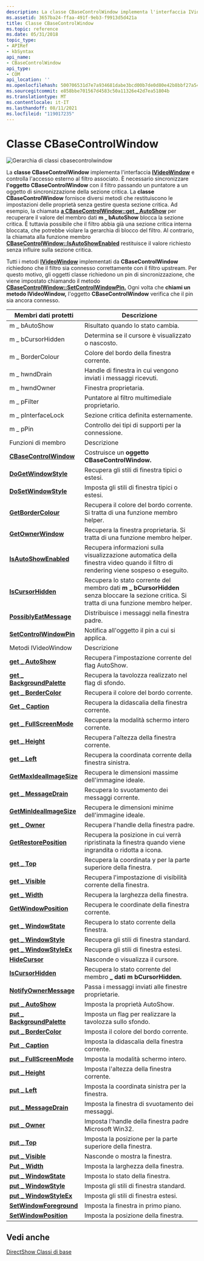 ```yaml
---
description: La classe CBaseControlWindow implementa l'interfaccia IVideoWindow e controlla l'accesso esterno al filtro associato.
ms.assetid: 3657ba24-ffaa-491f-9eb3-f9913d5d421a
title: Classe CBaseControlWindow
ms.topic: reference
ms.date: 05/31/2018
topic_type:
- APIRef
- kbSyntax
api_name:
- CBaseControlWindow
api_type:
- COM
api_location: ''
ms.openlocfilehash: 500706531d7e7a934681dabe3bcd00b7de0d80e42b8bbf27a5456a8fd4415f21
ms.sourcegitcommit: e858bbe701567d4583c50a11326e42d7ea51804b
ms.translationtype: MT
ms.contentlocale: it-IT
ms.lasthandoff: 08/11/2021
ms.locfileid: "119017235"
---
```

# <a name="cbasecontrolwindow-class"></a>Classe CBaseControlWindow

![Gerarchia di classi cbasecontrolwindow](images/wctrl01.png)

La **classe CBaseControlWindow** implementa l'interfaccia [**IVideoWindow**](/windows/desktop/api/Control/nn-control-ivideowindow) e controlla l'accesso esterno al filtro associato. È necessario sincronizzare **l'oggetto CBaseControlWindow** con il filtro passando un puntatore a un oggetto di sincronizzazione della sezione critica. La **classe CBaseControlWindow** fornisce diversi metodi che restituiscono le impostazioni delle proprietà senza gestire questa sezione critica. Ad esempio, la chiamata [**a CBaseControlWindow::get \_ AutoShow**](cbasecontrolwindow-get-autoshow.md) per recuperare il valore del membro dati **m \_ bAutoShow** blocca la sezione critica. È tuttavia possibile che il filtro abbia già una sezione critica interna bloccata, che potrebbe violare la gerarchia di blocco del filtro. Al contrario, la chiamata alla funzione membro [**CBaseControlWindow::IsAutoShowEnabled**](cbasecontrolwindow-isautoshowenabled.md) restituisce il valore richiesto senza influire sulla sezione critica.

Tutti i metodi [**IVideoWindow**](/windows/desktop/api/Control/nn-control-ivideowindow) implementati da **CBaseControlWindow** richiedono che il filtro sia connesso correttamente con il filtro upstream. Per questo motivo, gli oggetti classe richiedono un pin di sincronizzazione, che viene impostato chiamando il metodo [**CBaseControlWindow::SetControlWindowPin.**](cbasecontrolwindow-setcontrolwindowpin.md) Ogni volta che **chiami un metodo IVideoWindow,** l'oggetto **CBaseControlWindow** verifica che il pin sia ancora connesso.



| Membri dati protetti                                                     | Descrizione                                                                                                                                 |
|----------------------------------------------------------------------------|---------------------------------------------------------------------------------------------------------------------------------------------|
| m \_ bAutoShow                                                               | Risultato quando lo stato cambia.                                                                                                              |
| m \_ bCursorHidden                                                           | Determina se il cursore è visualizzato o nascosto.                                                                                 |
| m \_ BorderColour                                                            | Colore del bordo della finestra corrente.                                                                                                         |
| m \_ hwndDrain                                                               | Handle di finestra in cui vengono inviati i messaggi ricevuti.                                                                                        |
| m \_ hwndOwner                                                               | Finestra proprietaria.                                                                                                                              |
| m \_ pFilter                                                                 | Puntatore al filtro multimediale proprietario.                                                                                                         |
| m \_ pInterfaceLock                                                          | Sezione critica definita esternamente.                                                                                                        |
| m \_ pPin                                                                    | Controllo dei tipi di supporti per la connessione.                                                                                                  |
| Funzioni di membro                                                           | Descrizione                                                                                                                                 |
| [**CBaseControlWindow**](cbasecontrolwindow-cbasecontrolwindow.md)        | Costruisce un **oggetto CBaseControlWindow.**                                                                                                 |
| [**DoGetWindowStyle**](cbasecontrolwindow-dogetwindowstyle.md)            | Recupera gli stili di finestra tipici o estesi.                                                                                     |
| [**DoSetWindowStyle**](cbasecontrolwindow-dosetwindowstyle.md)            | Imposta gli stili di finestra tipici o estesi.                                                                                                 |
| [**GetBorderColour**](cbasecontrolwindow-getbordercolour.md)              | Recupera il colore del bordo corrente. Si tratta di una funzione membro helper.                                                                       |
| [**GetOwnerWindow**](cbasecontrolwindow-getownerwindow.md)                | Recupera la finestra proprietaria. Si tratta di una funzione membro helper.                                                                              |
| [**IsAutoShowEnabled**](cbasecontrolwindow-isautoshowenabled.md)          | Recupera informazioni sulla visualizzazione automatica della finestra video quando il filtro di rendering viene sospeso o eseguito.                        |
| [**IsCursorHidden**](cbasecontrolwindow-iscursorhidden.md)                | Recupera lo stato corrente del membro dati **m \_ bCursorHidden** senza bloccare la sezione critica. Si tratta di una funzione membro helper. |
| [**PossiblyEatMessage**](cbasecontrolwindow-possiblyeatmessage.md)        | Distribuisce i messaggi nella finestra padre.                                                                                                  |
| [**SetControlWindowPin**](cbasecontrolwindow-setcontrolwindowpin.md)      | Notifica all'oggetto il pin a cui si applica.                                                                                         |
| Metodi IVideoWindow                                                       | Descrizione                                                                                                                                 |
| [**get \_ AutoShow**](cbasecontrolwindow-get-autoshow.md)                   | Recupera l'impostazione corrente del flag AutoShow.                                                                                                |
| [**get \_ BackgroundPalette**](cbasecontrolwindow-get-backgroundpalette.md) | Recupera la tavolozza realizzato nel flag di sfondo.                                                                                      |
| [**get \_ BorderColor**](cbasecontrolwindow-get-bordercolor.md)             | Recupera il colore del bordo corrente.                                                                                                         |
| [**Get \_ Caption**](cbasecontrolwindow-get-caption.md)                     | Recupera la didascalia della finestra corrente.                                                                                                       |
| [**get \_ FullScreenMode**](cbasecontrolwindow-get-fullscreenmode.md)      | Recupera la modalità schermo intero corrente.                                                                                                     |
| [**get \_ Height**](cbasecontrolwindow-get-height.md)                       | Recupera l'altezza della finestra corrente.                                                                                                        |
| [**get \_ Left**](cbasecontrolwindow-get-left.md)                           | Recupera la coordinata corrente della finestra sinistra.                                                                                               |
| [**GetMaxIdealImageSize**](cbasecontrolwindow-getmaxidealimagesize.md)    | Recupera le dimensioni massime dell'immagine ideale.                                                                                              |
| [**get \_ MessageDrain**](cbasecontrolwindow-get-messagedrain.md)           | Recupera lo svuotamento dei messaggi corrente.                                                                                                        |
| [**GetMinIdealImageSize**](cbasecontrolwindow-getminidealimagesize.md)    | Recupera le dimensioni minime dell'immagine ideale.                                                                                              |
| [**get \_ Owner**](cbasecontrolwindow-get-owner.md)                         | Recupera l'handle della finestra padre.                                                                                                         |
| [**GetRestorePosition**](cbasecontrolwindow-getrestoreposition.md)        | Recupera la posizione in cui verrà ripristinata la finestra quando viene ingrandita o ridotta a icona.                                                    |
| [**get \_ Top**](cbasecontrolwindow-get-top.md)                             | Recupera la coordinata y per la parte superiore della finestra.                                                                                       |
| [**get \_ Visible**](cbasecontrolwindow-get-visible.md)                     | Recupera l'impostazione di visibilità corrente della finestra.                                                                                     |
| [**get \_ Width**](cbasecontrolwindow-get-width.md)                         | Recupera la larghezza della finestra.                                                                                                          |
| [**GetWindowPosition**](cbasecontrolwindow-getwindowposition.md)          | Recupera le coordinate della finestra corrente.                                                                                                   |
| [**get \_ WindowState**](cbasecontrolwindow-get-windowstate.md)             | Recupera lo stato corrente della finestra.                                                                                                  |
| [**get \_ WindowStyle**](cbasecontrolwindow-get-windowstyle.md)             | Recupera gli stili di finestra standard.                                                                                                       |
| [**get \_ WindowStyleEx**](cbasecontrolwindow-get-windowstyleex.md)         | Recupera gli stili di finestra estesi.                                                                                                       |
| [**HideCursor**](cbasecontrolwindow-hidecursor.md)                        | Nasconde o visualizza il cursore.                                                                                                               |
| [**IsCursorHidden**](cbasecontrolwindow-iscursorhidden.md)                | Recupera lo stato corrente del membro **\_ dati m bCursorHidden.**                                                                        |
| [**NotifyOwnerMessage**](cbasecontrolwindow-notifyownermessage.md)        | Passa i messaggi inviati alle finestre proprietarie.                                                                                         |
| [**put \_ AutoShow**](cbasecontrolwindow-put-autoshow.md)                   | Imposta la proprietà AutoShow.                                                                                                                 |
| [**put \_ BackgroundPalette**](cbasecontrolwindow-put-backgroundpalette.md) | Imposta un flag per realizzare la tavolozza sullo sfondo.                                                                                       |
| [**put \_ BorderColor**](cbasecontrolwindow-put-bordercolor.md)             | Imposta il colore del bordo corrente.                                                                                                              |
| [**Put \_ Caption**](cbasecontrolwindow-put-caption.md)                     | Imposta la didascalia della finestra corrente.                                                                                                            |
| [**put \_ FullScreenMode**](cbasecontrolwindow-put-fullscreenmode.md)      | Imposta la modalità schermo intero.                                                                                                                  |
| [**put \_ Height**](cbasecontrolwindow-put-height.md)                       | Imposta l'altezza della finestra corrente.                                                                                                             |
| [**put \_ Left**](cbasecontrolwindow-put-left.md)                           | Imposta la coordinata sinistra per la finestra.                                                                                                    |
| [**put \_ MessageDrain**](cbasecontrolwindow-put-messagedrain.md)           | Imposta la finestra di svuotamento dei messaggi.                                                                                                              |
| [**put \_ Owner**](cbasecontrolwindow-put-owner.md)                         | Imposta l'handle della finestra padre Microsoft Win32.                                                                                              |
| [**put \_ Top**](cbasecontrolwindow-put-top.md)                             | Imposta la posizione per la parte superiore della finestra.                                                                                                |
| [**put \_ Visible**](cbasecontrolwindow-put-visible.md)                     | Nasconde o mostra la finestra.                                                                                                                  |
| [**Put \_ Width**](cbasecontrolwindow-put-width.md)                         | Imposta la larghezza della finestra.                                                                                                               |
| [**put \_ WindowState**](cbasecontrolwindow-put-windowstate.md)             | Imposta lo stato della finestra.                                                                                                               |
| [**put \_ WindowStyle**](cbasecontrolwindow-put-windowstyle.md)             | Imposta gli stili di finestra standard.                                                                                                            |
| [**put \_ WindowStyleEx**](cbasecontrolwindow-put-windowstyleex.md)         | Imposta gli stili di finestra estesi.                                                                                                            |
| [**SetWindowForeground**](cbasecontrolwindow-setwindowforeground.md)      | Imposta la finestra in primo piano.                                                                                                          |
| [**SetWindowPosition**](cbasecontrolwindow-setwindowposition.md)          | Imposta la posizione della finestra.                                                                                                                   |



 

## <a name="see-also"></a>Vedi anche

<dl> <dt>

[DirectShow Classi di base](directshow-base-classes.md)
</dt> </dl>

 

 



